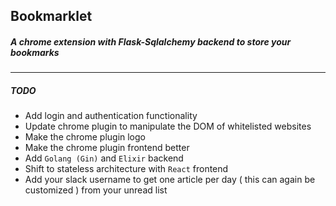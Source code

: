 ## Bookmarklet

##### A chrome extension with Flask-Sqlalchemy backend to store your bookmarks
-----
##### TODO
- Add login and authentication functionality
- Update chrome plugin to manipulate the DOM of whitelisted websites
- Make the chrome plugin logo
- Make the chrome plugin frontend better
- Add `Golang (Gin)` and `Elixir` backend
- Shift to stateless architecture with `React` frontend
- Add your slack username to get one article per day ( this can again be customized ) from your unread list